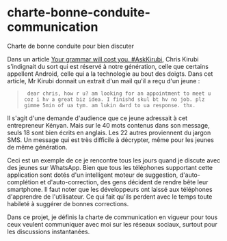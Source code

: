 # charte-bonne-conduite-communication
Charte de bonne conduite pour bien discuter

Dans un article [Your grammar will cost you. #AskKirubi](https://www.linkedin.com/pulse/your-grammar-cost-you-askkirubi-chris-kirubi/), Chris Kirubi s'indignait du sort qui est réservé à notre génération, celle que certains appellent Android, celle qui a la technologie au bout des doigts. Dans cet article, Mr Kirubi donnait un extrait d'un mail qu'il a reçu d'un jeune : 

>      dear chris, how r u? am looking for an appointment to meet u coz i hv a great biz idea. I finishd skul bt hv no job. plz gimme 5min of ua tym. am lukin 4wrd to ua response. thx. 

Il s'agit d'une demande d'audience que ce jeune adressait à cet entrepreneur Kényan. Mais sur le 40 mots contenus dans son message, seuls 18 sont bien écrits en anglais. Les 22 autres proviennent du jargon SMS. Un message qui est très difficile à décrypter, même pour les jeunes de même génération.

Ceci est un exemple de ce je rencontre tous les jours quand je discute avec des jeunes sur WhatsApp. Bien que tous les téléphones supportant cette application sont dotés d'un intelligent moteur de suggestion, d'auto-complétion et d'auto-correction, des gens décident de rendre bête leur smartphone. Il faut noter que les développeurs ont laissé aux téléphones d'apprendre de l'utilisateur. Ce qui fait qu'ils perdent avec le temps toute habileté à suggérer de bonnes corrections.

Dans ce projet, je définis la charte de communication en vigueur pour tous ceux veulent communiquer avec moi sur les réseaux sociaux, surtout pour les discussions instantanées. 
